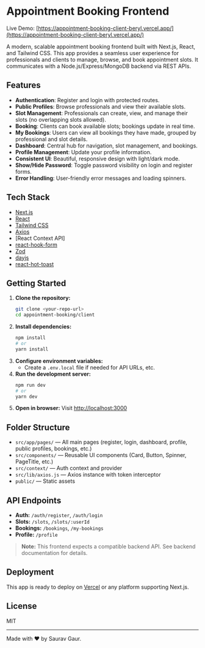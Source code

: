 # Appointment Booking Frontend

Live Demo: [https://appointment-booking-client-beryl.vercel.app/](https://appointment-booking-client-beryl.vercel.app/)

A modern, scalable appointment booking frontend built with Next.js, React, and Tailwind CSS. This app provides a seamless user experience for professionals and clients to manage, browse, and book appointment slots. It communicates with a Node.js/Express/MongoDB backend via REST APIs.

## Features

- **Authentication**: Register and login with protected routes.
- **Public Profiles**: Browse professionals and view their available slots.
- **Slot Management**: Professionals can create, view, and manage their slots (no overlapping slots allowed).
- **Booking**: Clients can book available slots; bookings update in real time.
- **My Bookings**: Users can view all bookings they have made, grouped by professional and slot details.
- **Dashboard**: Central hub for navigation, slot management, and bookings.
- **Profile Management**: Update your profile information.
- **Consistent UI**: Beautiful, responsive design with light/dark mode.
- **Show/Hide Password**: Toggle password visibility on login and register forms.
- **Error Handling**: User-friendly error messages and loading spinners.

## Tech Stack

- [Next.js](https://nextjs.org/)
- [React](https://react.dev/)
- [Tailwind CSS](https://tailwindcss.com/)
- [Axios](https://axios-http.com/)
- [React Context API]
- [react-hook-form](https://react-hook-form.com/)
- [Zod](https://zod.dev/)
- [dayjs](https://day.js.org/)
- [react-hot-toast](https://react-hot-toast.com/)

## Getting Started

1. **Clone the repository:**
   ```bash
   git clone <your-repo-url>
   cd appointment-booking/client
   ```
2. **Install dependencies:**
   ```bash
   npm install
   # or
   yarn install
   ```
3. **Configure environment variables:**
   - Create a `.env.local` file if needed for API URLs, etc.
4. **Run the development server:**
   ```bash
   npm run dev
   # or
   yarn dev
   ```
5. **Open in browser:**
   Visit [http://localhost:3000](http://localhost:3000)

## Folder Structure

- `src/app/pages/` — All main pages (register, login, dashboard, profile, public profiles, bookings, etc.)
- `src/components/` — Reusable UI components (Card, Button, Spinner, PageTitle, etc.)
- `src/context/` — Auth context and provider
- `src/lib/axios.js` — Axios instance with token interceptor
- `public/` — Static assets

## API Endpoints

- **Auth:** `/auth/register`, `/auth/login`
- **Slots:** `/slots`, `/slots/:userId`
- **Bookings:** `/bookings`, `/my-bookings`
- **Profile:** `/profile`

> **Note:** This frontend expects a compatible backend API. See backend documentation for details.

## Deployment

This app is ready to deploy on [Vercel](https://vercel.com/) or any platform supporting Next.js.

## License

MIT

---

Made with ❤️ by Saurav Gaur.
